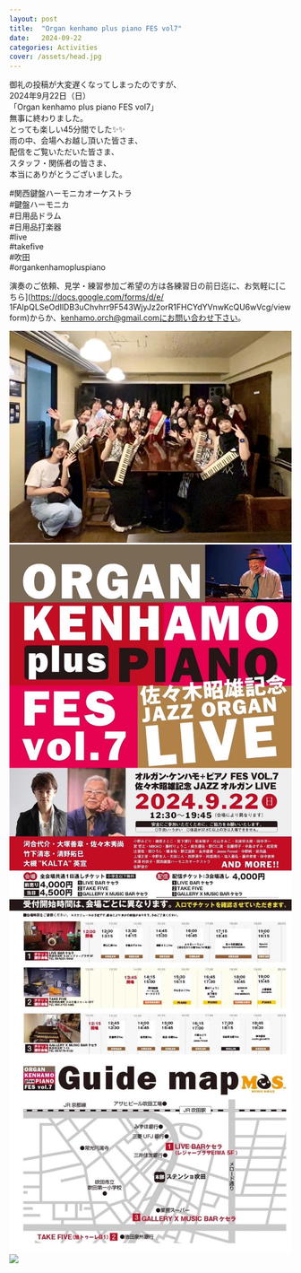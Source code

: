 ```yaml
---
layout: post
title:  "Organ kenhamo plus piano FES vol7"
date:   2024-09-22 
categories: Activities
cover: /assets/head.jpg
---
```


御礼の投稿が大変遅くなってしまったのですが、  
2024年9月22日（日）  
「Organ kenhamo plus piano FES vol7」  
無事に終わりました｡  
とっても楽しい45分間でした✨✨  
雨の中、会場へお越し頂いた皆さま､  
配信をご覧いただいた皆さま､  
スタッフ・関係者の皆さま､  
本当にありがとうございました｡  
  
#関西鍵盤ハーモニカオーケストラ  
#鍵盤ハーモニカ  
#日用品ドラム  
#日用品打楽器  
#live  
#takefive  
#吹田  
#organkenhamopluspiano  
  
演奏のご依頼、見学・練習参加ご希望の方は各練習日の前日迄に、お気軽に[こちら](https://docs.google.com/forms/d/e/  1FAIpQLSeOdIlDB3uChvhrr9F543WjyJz2orR1FHCYdYVnwKcQU6wVcg/viewform)からか、kenhamo.orch@gmail.comにお問い合わせ下さい。 
  
<img border="0" src="/assets/20240922-1.jpg">  
<img border="0" src="/assets/20240915-2.jpg">  
<img border="0" src="/assets/20240915-3.jpg">  
<img border="0" src="/assets/20240915-4.jpg">  
